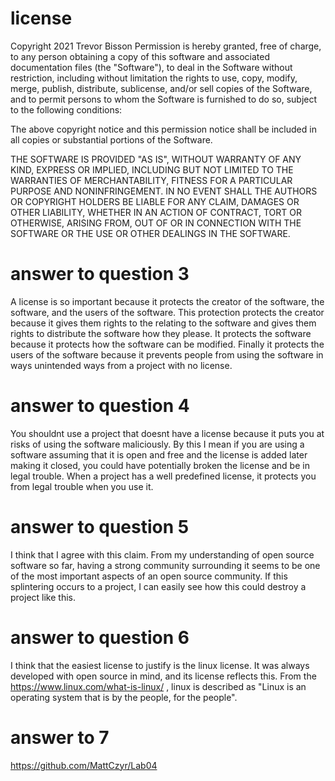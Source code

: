 # license
Copyright 2021 Trevor Bisson
Permission is hereby granted, free of charge, to any person obtaining a copy of this software and associated documentation files (the "Software"), to deal in the Software without restriction, including without limitation the rights to use, copy, modify, merge, publish, distribute, sublicense, and/or sell copies of the Software, and to permit persons to whom the Software is furnished to do so, subject to the following conditions:

The above copyright notice and this permission notice shall be included in all copies or substantial portions of the Software.

THE SOFTWARE IS PROVIDED "AS IS", WITHOUT WARRANTY OF ANY KIND, EXPRESS OR IMPLIED, INCLUDING BUT NOT LIMITED TO THE WARRANTIES OF MERCHANTABILITY, FITNESS FOR A PARTICULAR PURPOSE AND NONINFRINGEMENT. IN NO EVENT SHALL THE AUTHORS OR COPYRIGHT HOLDERS BE LIABLE FOR ANY CLAIM, DAMAGES OR OTHER LIABILITY, WHETHER IN AN ACTION OF CONTRACT, TORT OR OTHERWISE, ARISING FROM, OUT OF OR IN CONNECTION WITH THE SOFTWARE OR THE USE OR OTHER DEALINGS IN THE SOFTWARE.

# answer to question 3
A license is so important because it protects the creator of the software, the software, and the users of the software. This protection protects the creator because it gives them rights to the relating to the software and gives them rights to distribute the software how they please. It protects the software because it protects how the software can be modified. Finally it protects the users of the software because it prevents people from using the software in ways unintended ways from a project with no license.

# answer to question 4
You shouldnt use a project that doesnt have a license because it puts you at risks of using the software maliciously. By this I mean if you are using a software assuming that it is open and free and the license is added later making it closed, you could have potentially broken the license and be in legal trouble. When a project has a well predefined license, it protects you from legal trouble when you use it.  

# answer to question 5
I think that I agree with this claim. From my understanding of open source software so far, having a strong community surrounding it seems to be one of the most important aspects of an open source community. If this splintering occurs to a project, I can easily see how this could destroy a project like this. 

# answer to question 6
I think that the easiest license to justify is the linux license. It was always developed with open source in mind, and its license reflects this. From the https://www.linux.com/what-is-linux/ , linux is described as "Linux is an operating system that is by the people, for the people".

# answer to 7
https://github.com/MattCzyr/Lab04 











